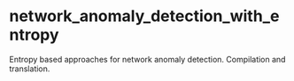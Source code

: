 # network_anomaly_detection_with_entropy
Entropy based approaches for network anomaly detection. Compilation and translation.
